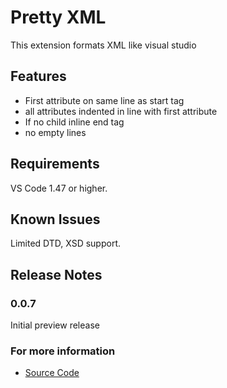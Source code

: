 # Pretty XML

This extension formats XML like visual studio

## Features

- First attribute on same line as start tag
- all attributes indented in line with first attribute
- If no child inline end tag
- no empty lines 


## Requirements

VS Code 1.47 or higher.

## Known Issues

Limited DTD, XSD support.

## Release Notes

### 0.0.7

Initial preview release

### For more information

* [Source Code](https://github.com/pmahend1/prettyxml)